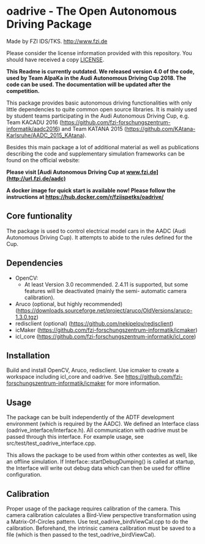 oadrive - The Open Autonomous Driving Package
===========================================================

Made by FZI IDS/TKS. http://www.fzi.de

Please consider the license information provided with this repository.
You should have received a copy [LICENSE](LICENSE).


**This Readme is currently outdated. We released version 4.0 of the code, used by Team AlpaKa in the Audi Autonomous Driving Cup 2018. The code can be used. The documentation will be updated after the competition.**


This package provides basic autonomous driving functionalities
with only little dependencies to quite common open source libraries. It is mainly used by student teams participating in the Audi Autonomous Driving Cup, e.g. Team KACADU 2016 (https://github.com/fzi-forschungszentrum-informatik/aadc2016) and Team KATANA 2015 (https://github.com/KAtana-Karlsruhe/AADC_2015_KAtana).

Besides this main package a lot of additional material as well as publications describing the code and supplementary simulation frameworks can be found on the official website:

**Please visit [Audi Autonomous Driving Cup at www.fzi.de](http://url.fzi.de/aadc)**

**A docker image for quick start is available now! Please follow the instructions at https://hub.docker.com/r/fziispetks/oadrive/**

Core funtionality
-----------------------------------------------------------
The package is used to control electrical model cars in the
AADC (Audi Autonomous Driving Cup). It attempts to abide to
the rules defined for the Cup.


Dependencies
------------------------------------------------------------
- OpenCV:
    - At least Version 3.0 recommended. 2.4.11 is supported,
      but some features will be deactivated (mainly the semi-
      automatic camera calibration).
- Aruco (optional, but highly recommended) (https://downloads.sourceforge.net/project/aruco/OldVersions/aruco-1.3.0.tgz)
- redisclient (optional) (https://github.com/nekipelov/redisclient)
- icMaker (https://github.com/fzi-forschungszentrum-informatik/icmaker)
- icl_core (https://github.com/fzi-forschungszentrum-informatik/icl_core)


Installation
-------------------------------------------------------------
Build and install OpenCV, Aruco, redisclient. Use icmaker to create
a workspace including icl_core and oadrive. See
https://github.com/fzi-forschungszentrum-informatik/icmaker for
more information.


Usage
------------------------------------------------------------
The package can be built independently of the ADTF development
environment (which is required by the AADC).
We defined an Interface class (oadrive_interface/Interface.h).
All communication with oadrive must be passed through this
interface.
For example usage, see src/test/test_oadrive_interface.cpp.

This allows the package to be used from within other contextes
as well, like an offline simulation.
If Interface::startDebugDumping() is called at startup, the
Interface will write out debug data which can then be used for
offline configuration.


Calibration
-------------------------------------------------------------
Proper usage of the package requires calibration of the camera.
This camera calibration calculates a Bird-View perspective
transformation using a Matrix-Of-Circles pattern.
Use test_oadrive_birdViewCal.cpp to do the calibration.
Beforehand, the intrinsic camera calibration must be saved to
a file (which is then passed to the test_oadrive_birdViewCal).
